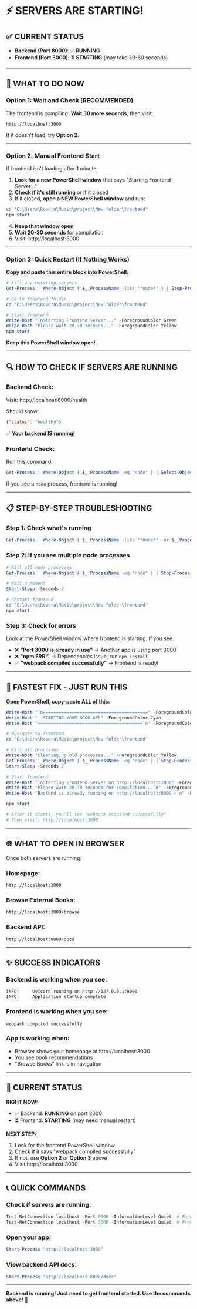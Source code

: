 # ⚡ SERVERS ARE STARTING!

## ✅ CURRENT STATUS

- **Backend (Port 8000)**: ✅ **RUNNING**
- **Frontend (Port 3000)**: ⏳ **STARTING** (may take 30-60 seconds)

---

## 🎯 WHAT TO DO NOW

### **Option 1: Wait and Check (RECOMMENDED)**

The frontend is compiling. **Wait 30 more seconds**, then visit:

```
http://localhost:3000
```

If it doesn't load, try **Option 2**.

---

### **Option 2: Manual Frontend Start**

If frontend isn't loading after 1 minute:

1. **Look for a new PowerShell window** that says "Starting Frontend Server..."
2. **Check if it's still running** or if it closed
3. If it closed, **open a NEW PowerShell window** and run:

```powershell
cd "C:\Users\Roudra\Music\project\New folder\frontend"
npm start
```

4. **Keep that window open**
5. **Wait 20-30 seconds** for compilation
6. Visit: http://localhost:3000

---

### **Option 3: Quick Restart (If Nothing Works)**

**Copy and paste this entire block into PowerShell:**

```powershell
# Kill any existing servers
Get-Process | Where-Object { $_.ProcessName -like "*node*" } | Stop-Process -Force -ErrorAction SilentlyContinue

# Go to frontend folder
cd "C:\Users\Roudra\Music\project\New folder\frontend"

# Start frontend
Write-Host "`nStarting Frontend Server..." -ForegroundColor Green
Write-Host "Please wait 20-30 seconds..." -ForegroundColor Yellow
npm start
```

**Keep this PowerShell window open!**

---

## 🔍 HOW TO CHECK IF SERVERS ARE RUNNING

### **Backend Check:**
Visit: http://localhost:8000/health

Should show:
```json
{"status": "healthy"}
```

✅ **Your backend IS running!**

### **Frontend Check:**
Run this command:
```powershell
Get-Process | Where-Object { $_.ProcessName -eq "node" } | Select-Object Id, StartTime, @{Name="Memory(MB)";Expression={[math]::Round($_.WS/1MB, 2)}}
```

If you see a `node` process, frontend is running!

---

## 📋 STEP-BY-STEP TROUBLESHOOTING

### **Step 1: Check what's running**
```powershell
Get-Process | Where-Object { $_.ProcessName -like "*node*" -or $_.ProcessName -like "*uvicorn*" } | Format-Table ProcessName, Id, StartTime
```

### **Step 2: If you see multiple node processes**
```powershell
# Kill all node processes
Get-Process | Where-Object { $_.ProcessName -eq "node" } | Stop-Process -Force

# Wait a moment
Start-Sleep -Seconds 2

# Restart frontend
cd "C:\Users\Roudra\Music\project\New folder\frontend"
npm start
```

### **Step 3: Check for errors**
Look at the PowerShell window where frontend is starting. If you see:

- ❌ **"Port 3000 is already in use"** → Another app is using port 3000
- ❌ **"npm ERR!"** → Dependencies issue, run `npm install`
- ✅ **"webpack compiled successfully"** → Frontend is ready!

---

## 🎯 FASTEST FIX - JUST RUN THIS

**Open PowerShell, copy-paste ALL of this:**

```powershell
Write-Host "`n========================================" -ForegroundColor Cyan
Write-Host "  STARTING YOUR BOOK APP" -ForegroundColor Cyan  
Write-Host "========================================`n" -ForegroundColor Cyan

# Navigate to frontend
cd "C:\Users\Roudra\Music\project\New folder\frontend"

# Kill old processes
Write-Host "Cleaning up old processes..." -ForegroundColor Yellow
Get-Process | Where-Object { $_.ProcessName -eq "node" } | Stop-Process -Force -ErrorAction SilentlyContinue
Start-Sleep -Seconds 2

# Start frontend
Write-Host "`nStarting Frontend Server on http://localhost:3000" -ForegroundColor Green
Write-Host "Please wait 20-30 seconds for compilation...`n" -ForegroundColor Yellow
Write-Host "Backend is already running on http://localhost:8000 ✓`n" -ForegroundColor Green

npm start

# After it starts, you'll see "webpack compiled successfully"
# Then visit: http://localhost:3000
```

---

## 🌐 WHAT TO OPEN IN BROWSER

Once both servers are running:

### **Homepage:**
```
http://localhost:3000
```

### **Browse External Books:**
```
http://localhost:3000/browse
```

### **Backend API:**
```
http://localhost:8000/docs
```

---

## ✨ SUCCESS INDICATORS

### **Backend is working when you see:**
```
INFO:     Uvicorn running on http://127.0.0.1:8000
INFO:     Application startup complete
```

### **Frontend is working when you see:**
```
webpack compiled successfully
```

### **App is working when:**
- Browser shows your homepage at http://localhost:3000
- You see book recommendations
- "Browse Books" link is in navigation

---

## 🎊 CURRENT STATUS

**RIGHT NOW:**
- ✅ Backend: **RUNNING** on port 8000
- ⏳ Frontend: **STARTING** (may need manual restart)

**NEXT STEP:**
1. Look for the frontend PowerShell window
2. Check if it says "webpack compiled successfully"
3. If not, use **Option 2** or **Option 3** above
4. Visit http://localhost:3000

---

## 📞 QUICK COMMANDS

### Check if servers are running:
```powershell
Test-NetConnection localhost -Port 8000 -InformationLevel Quiet  # Backend
Test-NetConnection localhost -Port 3000 -InformationLevel Quiet  # Frontend
```

### Open your app:
```powershell
Start-Process "http://localhost:3000"
```

### View backend API docs:
```powershell
Start-Process "http://localhost:8000/docs"
```

---

**Backend is running! Just need to get frontend started. Use the commands above!** 🚀
